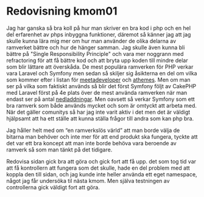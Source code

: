 ---
---
Redovisning kmom01
=========================


Jag har ganska så bra koll på hur man skriver en bra kod i php och en hel del erfarenhet av phps inbyggna funktioner, däremot så känner jag att jag skulle kunna lära mig mer om hur man använder de olika delarna av ramverket bättre och hur de hänger samman.
Jag skulle även kunna bli bättre på "Single Responsibility Principle" och vara mer noggrann med refractoring för att få bättre kod och att bryta upp koden till mindre delar som blir lättare att överskåda.
De mest populära ramverken för PHP verkar vara Laravel och Symfony men sedan så skiljer sig åsikterna en del om vilka som kommer efter i listan för [meetadeveloper](https://meetadeveloper.com/10-best-php-frameworks-for-website-development-in-2020-ad1507a0f9f4) och  [athemes](https://athemes.com/collections/best-php-frameworks/).
Men om man ser på vilka som faktiskt används så blir det först Symfony följt av CakePHP med Laravel först på 4e plats över de mest använda ramverken när man endast ser på antal [nedladdningar](https://tomasvotruba.com/php-framework-trends/). Men oavsett så verkar Symfony som ett bra ramverk som både används mycket och som är omtyckt att arbeta med.
När det gäller comunitys så har jag inte varit aktiv i det men det är väldigt hjälpsamt att ha ett ställe att kunna ställa frågor till andra som kan php bra.

Jag håller helt med om “en ramverkslös värld” att man borde välja de bitarna man behöver och inte mer för att end produkt ska fungera, tyckte att det var ett bra koncept att man inte borde behöva vara beroende av ramverk så som man tänkt på det tidigare.

Redovisa sidan gick bra att göra och gick fort att få upp. det som tog tid var att få kontrollern att fungera som det skulle, hade en del problem med att koppla den till sidan, och jag kunde inte heller använda ett eget namespace, något jag får undersöka til nästa kmom. Men själva testningen av controllerna gick väldigt fort att göra.